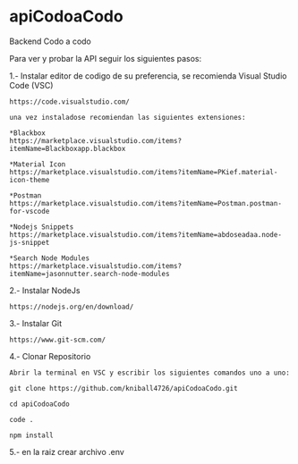 # apiCodoaCodo
Backend Codo a codo

Para ver y probar la API seguir los siguientes pasos:

1.- Instalar editor de codigo de su preferencia, se recomienda Visual Studio Code (VSC)
    
    https://code.visualstudio.com/

    una vez instaladose recomiendan las siguientes extensiones:

    *Blackbox
    https://marketplace.visualstudio.com/items?itemName=Blackboxapp.blackbox

    *Material Icon
    https://marketplace.visualstudio.com/items?itemName=PKief.material-icon-theme

    *Postman 
    https://marketplace.visualstudio.com/items?itemName=Postman.postman-for-vscode

    *Nodejs Snippets
    https://marketplace.visualstudio.com/items?itemName=abdoseadaa.node-js-snippet 

    *Search Node Modules
    https://marketplace.visualstudio.com/items?itemName=jasonnutter.search-node-modules

2.- Instalar NodeJs

    https://nodejs.org/en/download/

3.- Instalar Git

    https://www.git-scm.com/

4.- Clonar Repositorio

    Abrir la terminal en VSC y escribir los siguientes comandos uno a uno:

    git clone https://github.com/kniball4726/apiCodoaCodo.git

    cd apiCodoaCodo

    code .

    npm install

5.- en la raiz crear archivo .env


